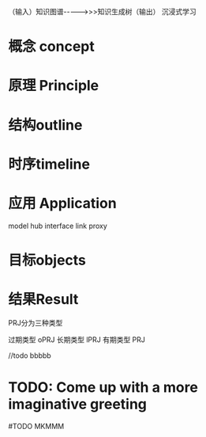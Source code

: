 
（输入）知识图谱----->>>知识生成树（输出） 沉浸式学习


# 概念 concept
# 原理 Principle

# 结构outline

# 时序timeline

# 应用 Application

model  hub  interface link  proxy 
# 目标objects
# 结果Result



PRJ分为三种类型

过期类型 oPRJ
长期类型 lPRJ
有期类型 PRJ
  

//todo bbbbb

# TODO: Come up with a more imaginative greeting


#TODO MKMMM

